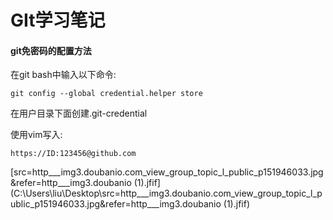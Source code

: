 # GIt学习笔记

#### git免密码的配置方法

在git bash中输入以下命令:

```
git config --global credential.helper store
```

在用户目录下面创建.git-credential

使用vim写入:

```
https://ID:123456@github.com
```



 [src=http___img3.doubanio.com_view_group_topic_l_public_p151946033.jpg&refer=http___img3.doubanio (1).jfif](C:\Users\liu\Desktop\src=http___img3.doubanio.com_view_group_topic_l_public_p151946033.jpg&refer=http___img3.doubanio (1).jfif) 

